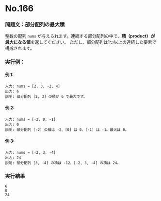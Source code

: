 # No.166

### 問題文：部分配列の最大積

整数の配列 `nums` が与えられます。連続する部分配列の中で、**積（product）が最大になる値**を返してください。
ただし、部分配列は1つ以上の連続した要素で構成されます。

### 実行例：

#### 例 1:

```
入力: nums = [2, 3, -2, 4]
出力: 6
説明: 部分配列 [2, 3] の積が 6 で最大です。
```

#### 例 2:

```
入力: nums = [-2, 0, -1]
出力: 0
説明: 部分配列 [-2] の積は -2、[0] は 0、[-1] は -1。最大は 0。
```

#### 例 3:

```
入力: nums = [-2, 3, -4]
出力: 24
説明: 部分配列 [3, -4] の積は -12、[-2, 3, -4] の積は 24。
```

### 実行結果

```
6
0
24
```
